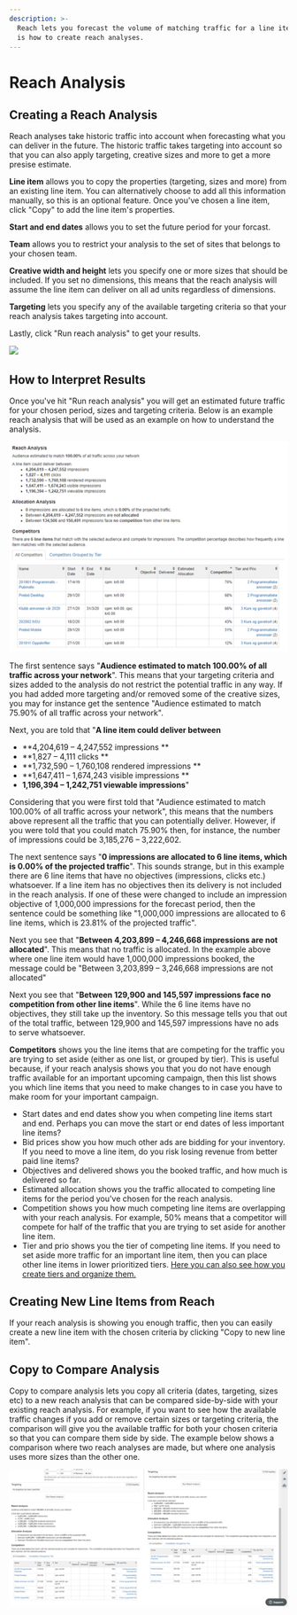 ```yaml
---
description: >-
  Reach lets you forecast the volume of matching traffic for a line item. Here
  is how to create reach analyses.
---
```


# Reach Analysis

## Creating a Reach Analysis

Reach analyses take historic traffic into account when forecasting what you can deliver in the future. The historic traffic takes targeting into account so that you can also apply targeting, creative sizes and more to get a more presise estimate.

**Line item** allows you to copy the properties (targeting, sizes and more) from an existing line item. You can alternatively choose to add all this information manually, so this is an optional feature. Once you've chosen a line item, click "Copy" to add the line item's properties. 

**Start and end dates** allows you to set the future period for your forcast. 

**Team** allows you to restrict your analysis to the set of sites that belongs to your chosen team. 

**Creative width and height** lets you specify one or more sizes that should be included. If you set no dimensions, this means that the reach analysis will assume the line item can deliver on all ad units regardless of dimensions.

**Targeting** lets you specify any of the available targeting criteria so that your reach analysis takes targeting into account. 

Lastly, click "Run reach analysis" to get your results.

![](../../../.gitbook/assets/202003-reach.gif)

## How to Interpret Results

Once you've hit "Run reach analysis" you will get an estimated future traffic for your chosen period, sizes and targeting criteria. Below is an example reach analysis that will be used as an example on how to understand the analysis.

![Reach analysis result example.](../../../.gitbook/assets/202003-reach-result.png)

The first sentence says "**Audience estimated to match 100.00% of all traffic across your network**". This means that your targeting criteria and sizes added to the analysis do not restrict the potential traffic in any way. If you had added more targeting and/or removed some of the creative sizes, you may for instance get the sentence "Audience estimated to match 75.90% of all traffic across your network". 

Next, you are told that "**A line item could deliver between**

* **4,204,619 – 4,247,552 impressions **
* **1,827 – 4,111 clicks **
* **1,732,590 – 1,760,108 rendered impressions **
* **1,647,411 – 1,674,243 visible impressions **
* **1,196,394 – 1,242,751 viewable impressions**"

Considering that you were first told that "Audience estimated to match 100.00% of all traffic across your network", this means that the numbers above represent all the traffic that you can potentially deliver. However, if you were told that you could match 75.90% then, for instance, the number of impressions could be 3,185,276 – 3,222,602.

The next sentence says "**0 impressions are allocated to 6 line items, which is 0.00% of the projected traffic**". This sounds strange, but in this example there are 6 line items that have no objectives (impressions, clicks etc.) whatsoever. If a line item has no objectives then its delivery is not included in the reach analysis. If one of these were changed to include an impression objective of 1,000,000 impressions for the forecast period, then the sentence could be something like "1,000,000 impressions are allocated to 6 line items, which is 23.81% of the projected traffic". 

Next you see that "**Between 4,203,899 – 4,246,668 impressions are not allocated**". This means that no traffic is allocated. In the example above where one line item would have 1,000,000 impressions booked, the message could be "Between 3,203,899 – 3,246,668 impressions are not allocated"

Next you see that "**Between 129,900 and 145,597 impressions face no competition from other line items**". While the 6 line items have no objectives, they still take up the inventory. So this message tells you that out of the total traffic, between 129,900 and 145,597 impressions have no ads to serve whatsoever. 

**Competitors** shows you the line items that are competing for the traffic you are trying to set aside (either as one list, or grouped by tier). This is useful because, if your reach analysis shows you that you do not have enough traffic available for an important upcoming campaign, then this list shows you which line items that you need to make changes to in case you have to make room for your important campaign. 

* Start dates and end dates show you when competing line items start and end. Perhaps you can move the start or end dates of less important line items? 
* Bid prices show you how much other ads are bidding for your inventory. If you need to move a line item, do you risk losing revenue from better paid line items? 
* Objectives and delivered shows you the booked traffic, and how much is delivered so far. 
* Estimated allocation shows you the traffic allocated to competing line items for the period you've chosen for the reach analysis. 
* Competition shows you how much competing line items are overlapping with your reach analysis. For example, 50% means that a competitor will compete for half of the traffic that you are trying to set aside for another line item. 
* Tier and prio shows you the tier of competing line items. If you need to set aside more traffic for an important line item, then you can place other line items in lower prioritized tiers. [Here you can also see how you create tiers and organize them.](../admin/tiers.md) 

## Creating New Line Items from Reach

If your reach analysis is showing you enough traffic, then you can easily create a new line item with the chosen criteria by clicking "Copy to new line item". 

## Copy to Compare Analysis

Copy to compare analysis lets you copy all criteria (dates, targeting, sizes etc) to a new reach analysis that can be compared side-by-side with your existing reach analysis. For example, if you want to see how the available traffic changes if you add or remove certain sizes or targeting criteria, the comparison will give you the available traffic for both your chosen criteria so that you can compare them side by side. The example below shows a comparison where two reach analyses are made, but where one analysis uses more sizes than the other one. 

![](../../../.gitbook/assets/202003-reach-comparison.png)
